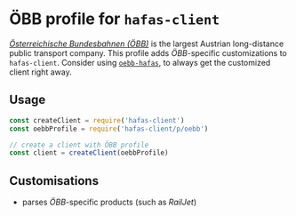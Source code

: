 # ÖBB profile for `hafas-client`

[*Österreichische Bundesbahnen (ÖBB)*](https://en.wikipedia.org/wiki/Austrian_Federal_Railways) is the largest Austrian long-distance public transport company. This profile adds *ÖBB*-specific customizations to `hafas-client`. Consider using [`oebb-hafas`](https://github.com/juliuste/oebb-hafas#oebb-hafas), to always get the customized client right away.

## Usage

```js
const createClient = require('hafas-client')
const oebbProfile = require('hafas-client/p/oebb')

// create a client with ÖBB profile
const client = createClient(oebbProfile)
```


## Customisations

- parses *ÖBB*-specific products (such as *RailJet*)
